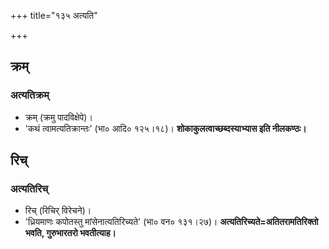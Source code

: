 +++
title="१३५ अत्यति"

+++

## क्रम्
### अत्यतिक्रम्
- क्रम् (क्रमु पादविक्षेपे)।  
- 'कथं त्वामत्यतिक्रान्तः' (भा० आदि० १२५।१८)। **शोकाकुलत्वाच्छब्दस्याभ्यास इति नीलकण्ठः।**

## रिच्
### अत्यतिरिच्
- रिच् (रिचिर् विरेचने)।
- 'ध्रियमाणः कपोतस्तु मांसेनात्यतिरिच्यते' (भा० वन० १३१।२७)।  **अत्यतिरिच्यते=अतितरामतिरिक्तो भवति, गुरुभारतरो भवतीत्याह।**
